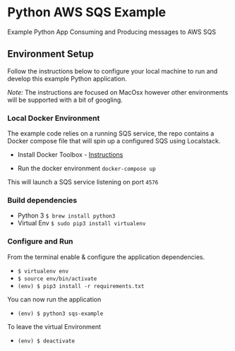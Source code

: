 # Python AWS SQS Example

Example Python App Consuming and Producing messages to AWS SQS

## Environment Setup

Follow the instructions below to configure your local machine to run and develop this example Python application.

_Note:_ The instructions are focused on MacOsx however other environments will be supported with a bit of googling.

### Local Docker Environment
The example code relies on a running SQS service, the repo contains a Docker compose file that will spin up a configured SQS using Localstack.

* Install Docker Toolbox - [Instructions](https://www.docker.com/products/docker-toolbox)

* Run the docker environment `docker-compose up`

This will launch a SQS service listening on port `4576`

### Build dependencies

* Python 3 `$ brew install python3`
* Virtual Env `$ sudo pip3 install virtualenv`

### Configure and Run

From the terminal enable & configure the application dependencies.
* `$ virtualenv env`
* `$ source env/bin/activate`
* `(env) $ pip3 install -r requirements.txt`

You can now run the application
* `(env) $ python3 sqs-example`

To leave the virtual Environment
* `(env) $ deactivate`

